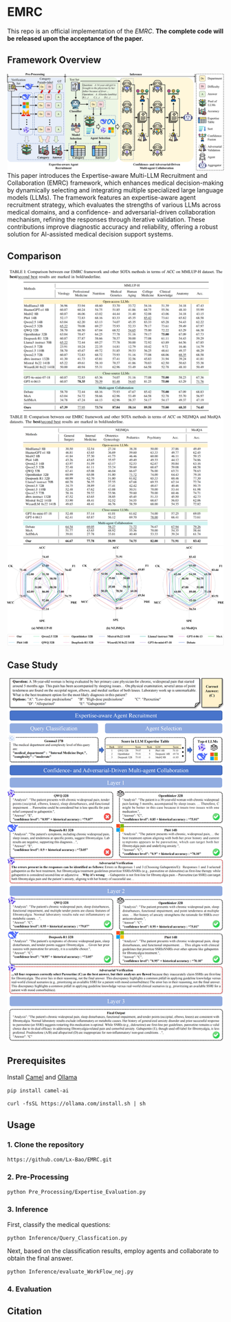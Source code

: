 # EMRC

This repo is an official implementation of the *EMRC*.
**The complete code will be released upon the acceptance of the paper.**

## Framework Overview
![architecture](Fig/Fig_Method7_01.png)
This paper introduces the Expertise-aware Multi-LLM Recruitment and Collaboration (EMRC) framework, which enhances medical decision-making by dynamically selecting and integrating multiple specialized large language models (LLMs). The framework features an expertise-aware agent recruitment strategy, which evaluates the strengths of various LLMs across medical domains, and a confidence- and adversarial-driven collaboration mechanism, refining the responses through iterative validation. These contributions improve diagnostic accuracy and reliability, offering a robust solution for AI-assisted medical decision support systems.
## Comparison
![LD](Fig/MMLU.png)
![LD](Fig/NEJ_Med.png)
![LD](Fig/Fig_ld4_01.png)

## Case Study
![LD](Fig/Fig_case3_01.png)

## Prerequisites
Install [Camel](https://github.com/camel-ai/camel) and [Ollama](https://ollama.com/)
```
pip install camel-ai
```
```
curl -fsSL https://ollama.com/install.sh | sh
```


## Usage
### 1. Clone the repository
```
https://github.com/Lx-Bao/EMRC.git
```
### 2. Pre-Processing
```
python Pre_Processing/Expertise_Evaluation.py
```
### 3. Inference
First, classify the medical questions:
```
python Inference/Query_Classfication.py
```
Next, based on the classification results, employ agents and collaborate to obtain the final answer.
```
python Inference/evaluate_WorkFlow_nej.py
```

### 4. Evaluation

## Citation

